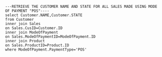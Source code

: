 <code>
---RETRIEVE THE CUSTOMER NAME AND STATE FOR ALL SALES MADE USING MODE OF PAYMENT "POS"----
select Customer.NAME,Customer.STATE
from Customer
inner join Sales
on Sales.CusID=Customer.ID
inner join ModeOfPayment
on Sales.ModeOfPaymentID=ModeOfPayment.ID
inner join Product
on Sales.ProductID=Product.ID
where ModeOfPayment.PaymentType='POS'
</code>
